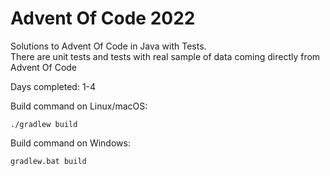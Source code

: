 # Advent Of Code 2022

Solutions to Advent Of Code in Java with Tests.<br />
There are unit tests and tests with real sample of data coming directly from Advent Of Code

Days completed: 1-4 <br />

Build command on Linux/macOS:
```
./gradlew build
```

Build command on Windows:
```
gradlew.bat build
```
